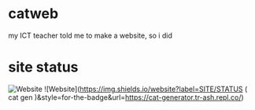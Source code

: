 # catweb
my ICT teacher told me to make a website, so i did

# site status 
![Website](https://img.shields.io/website?label=SITE/STATUS&style=for-the-badge&url=https%3A%2F%2Fcatttttt.netlify.app/)
![Website](https://img.shields.io/website?label=SITE/STATUS ( cat gen )&style=for-the-badge&url=https://cat-generator.tr-ash.repl.co/)


